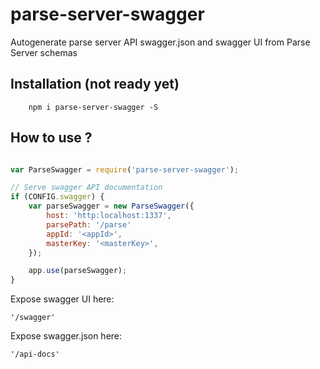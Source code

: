 parse-server-swagger
====================

Autogenerate parse server API swagger.json and swagger UI from Parse Server schemas

Installation (not ready yet)
------------

        npm i parse-server-swagger -S

How to use ?
------------

``` js

var ParseSwagger = require('parse-server-swagger');

// Serve swagger API documentation
if (CONFIG.swagger) {
    var parseSwagger = new ParseSwagger({
        host: 'http:localhost:1337',
        parsePath: '/parse'
        appId: '<appId>',
        masterKey: '<masterKey>',
    });

    app.use(parseSwagger);
}

```

Expose swagger UI here: 
    
    '/swagger'

Expose swagger.json here:
    
    '/api-docs'

